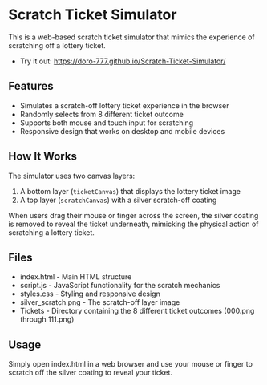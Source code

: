 # Scratch Ticket Simulator

This is a web-based scratch ticket simulator that mimics the experience of scratching off a lottery ticket.
- Try it out: https://doro-777.github.io/Scratch-Ticket-Simulator/

## Features

- Simulates a scratch-off lottery ticket experience in the browser
- Randomly selects from 8 different ticket outcome
- Supports both mouse and touch input for scratching
- Responsive design that works on desktop and mobile devices

## How It Works

The simulator uses two canvas layers:
1. A bottom layer (`ticketCanvas`) that displays the lottery ticket image
2. A top layer (`scratchCanvas`) with a silver scratch-off coating

When users drag their mouse or finger across the screen, the silver coating is removed to reveal the ticket underneath, mimicking the physical action of scratching a lottery ticket.

## Files

- index.html - Main HTML structure
- script.js - JavaScript functionality for the scratch mechanics
- styles.css - Styling and responsive design
- silver_scratch.png - The scratch-off layer image
- Tickets - Directory containing the 8 different ticket outcomes (000.png through 111.png)

## Usage

Simply open index.html in a web browser and use your mouse or finger to scratch off the silver coating to reveal your ticket.
